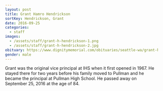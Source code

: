 ```yaml
---
layout: post
title: Grant Hamro Hendrickson
sortKey: Hendrickson, Grant
date: 2016-09-25
categories:
  - staff
images:
  - /assets/staff/grant-h-hendrickson-1.png
  - /assets/staff/grant-h-hendrickson-2.jpg
obituary: https://www.dignitymemorial.com/obituaries/seattle-wa/grant-hendrickson-7104623
gender: male
---
```

Grant was the original vice principal at IHS when it first opened in 1967.  He stayed there for two years before his family moved to Pullman and he became the principal at Pullman High School.  He passed away on September 25, 2016 at the age of 84.
